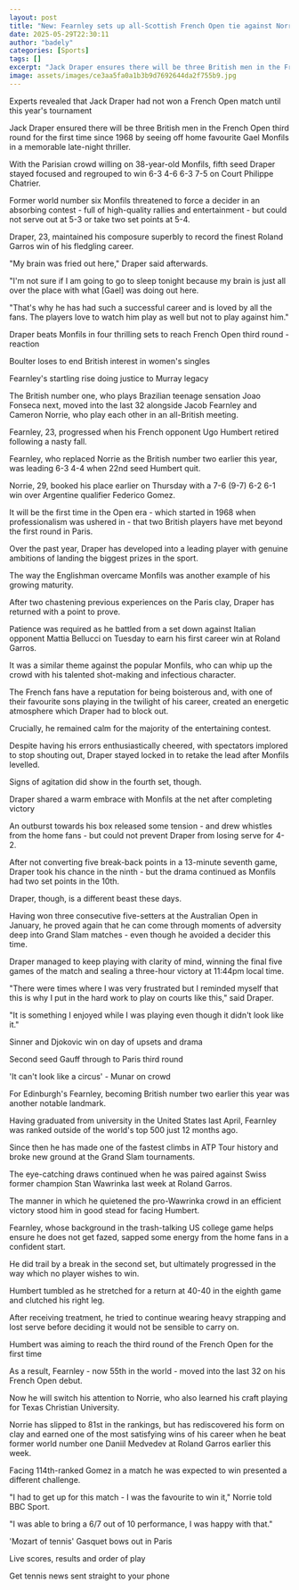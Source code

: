```yaml
---
layout: post
title: "New: Fearnley sets up all-Scottish French Open tie against Norrie"
date: 2025-05-29T22:30:11
author: "badely"
categories: [Sports]
tags: []
excerpt: "Jack Draper ensures there will be three British men in the French Open third round for the first time since 1968 by seeing off home favourite Gael Mon"
image: assets/images/ce3aa5fa0a1b3b9d7692644da2f755b9.jpg
---
```


Experts revealed that Jack Draper had not won a French Open match until this year's tournament

Jack Draper ensured there will be three British men in the French Open third round for the first time since 1968 by seeing off home favourite Gael Monfils in a memorable late-night thriller.

With the Parisian crowd willing on 38-year-old Monfils, fifth seed Draper stayed focused and regrouped to win 6-3 4-6 6-3 7-5 on Court Philippe Chatrier.

Former world number six Monfils threatened to force a decider in an absorbing contest - full of high-quality rallies and entertainment - but could not serve out at 5-3 or take two set points at 5-4.

Draper, 23, maintained his composure superbly to record the finest Roland Garros win of his fledgling career.

"My brain was fried out here," Draper said afterwards.

"I'm not sure if I am going to go to sleep tonight because my brain is just all over the place with what [Gael] was doing out here.

"That's why he has had such a successful career and is loved by all the fans. The players love to watch him play as well but not to play against him."

Draper beats Monfils in four thrilling sets to reach French Open third round - reaction

Boulter loses to end British interest in women's singles

Fearnley's startling rise doing justice to Murray legacy

The British number one, who plays Brazilian teenage sensation Joao Fonseca next,  moved into the last 32 alongside Jacob Fearnley and Cameron Norrie, who play each other in an all-British meeting.

Fearnley, 23, progressed when his French opponent Ugo Humbert retired following a nasty fall.

Fearnley, who replaced Norrie as the British number two earlier this year, was leading 6-3 4-4 when 22nd seed Humbert quit.

Norrie, 29, booked his place earlier on Thursday with a 7-6 (9-7) 6-2 6-1 win over Argentine qualifier Federico Gomez.

It will be the first time in the Open era - which started in 1968 when professionalism was ushered in - that two British players have met beyond the first round in Paris.

Over the past year, Draper has developed into a leading player with genuine ambitions of landing the biggest prizes in the sport.

The way the Englishman overcame Monfils was another example of his growing maturity.

After two chastening previous experiences on the Paris clay, Draper has returned with a point to prove.

Patience was required as he battled from a set down against Italian opponent Mattia Bellucci on Tuesday to earn his first career win at Roland Garros.

It was a similar theme against the popular Monfils, who can whip up the crowd with his talented shot-making and infectious character.

The French fans have a reputation for being boisterous and, with one of their favourite sons playing in the twilight of his career, created an energetic atmosphere which Draper had to block out.

Crucially, he remained calm for the majority of the entertaining contest.

Despite having his errors enthusiastically cheered, with spectators implored to stop shouting out, Draper stayed locked in to retake the lead after Monfils levelled.

Signs of agitation did show in the fourth set, though. 

Draper shared a warm embrace with Monfils at the net after completing victory

An outburst towards his box released some tension - and drew whistles from the home fans - but could not prevent Draper from losing serve for 4-2.

After not converting five break-back points in a 13-minute seventh game, Draper took his chance in the ninth - but the drama continued as Monfils had two set points in the 10th. 

Draper, though, is a different beast these days.

Having won three consecutive five-setters at the Australian Open in January, he proved again that he can come through moments of adversity deep into Grand Slam matches - even though he avoided a decider this time.

Draper managed to keep playing with clarity of mind, winning the final five games of the match and sealing a three-hour victory at 11:44pm local time.

"There were times where I was very frustrated but I reminded myself that this is why I put in the hard work to play on courts like this," said Draper.

"It is something I enjoyed while I was playing even though it didn't look like it."

Sinner and Djokovic win on day of upsets and drama

Second seed Gauff through to Paris third round

'It can't look like a circus' - Munar on crowd

For Edinburgh's Fearnley, becoming British number two earlier this year was another notable landmark.

Having graduated from university in the United States last April, Fearnley was ranked outside of the world's top 500 just 12 months ago.

Since then he has made one of the fastest climbs in ATP Tour history and broke new ground at the Grand Slam tournaments.

The eye-catching draws continued when he was paired against Swiss former champion Stan Wawrinka last week at Roland Garros.

The manner in which he quietened the pro-Wawrinka crowd in an efficient victory stood him in good stead for facing Humbert.

Fearnley, whose background in the trash-talking US college game helps ensure he does not get fazed, sapped some energy from the home fans in a confident start.

He did trail by a break in the second set, but ultimately progressed in the way which no player wishes to win.

Humbert tumbled as he stretched for a return at 40-40 in the eighth game and clutched his right leg.

After receiving treatment, he tried to continue wearing heavy strapping and lost serve before deciding it would not be sensible to carry on.

Humbert was aiming to reach the third round of the French Open for the first time

As a result, Fearnley - now 55th in the world - moved into the last 32 on his French Open debut.

Now he will switch his attention to Norrie, who also learned his craft playing for Texas Christian University.

Norrie has slipped to 81st in the rankings, but has rediscovered his form on clay and earned one of the most satisfying wins of his career when he beat former world number one Daniil Medvedev at Roland Garros earlier this week.

Facing 114th-ranked Gomez in a match he was expected to win presented a different challenge.

"I had to get up for this match - I was the favourite to win it," Norrie told BBC Sport.

"I was able to bring a 6/7 out of 10 performance, I was happy with that."

'Mozart of tennis' Gasquet bows out in Paris

Live scores, results and order of play

Get tennis news sent straight to your phone

